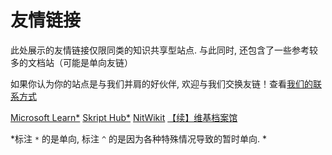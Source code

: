 # 友情链接

此处展示的友情链接仅限同类的知识共享型站点. 与此同时, 还包含了一些参考较多的文档站（可能是单向友链）

如果你认为你的站点是与我们并肩的好伙伴, 欢迎与我们交换友链！查看[我们的联系方式](/zhCN/guide/contact)

<div class="exlinks" style="margin-top: .8rem;">
    <a class="bitter exlink" target="_blank" href="https://learn.microsoft.com/" title="微软官方文档">Microsoft Learn*</a>
    <a class="bitter exlink" target="_blank" href="https://skripthub.net/" title="第三方Skript文档">Skript Hub*</a>
    <a class="bitter exlink" target="_blank" href="https://nitwikit.8aka.org" title="笨蛋 MC 开服教程">NitWikit</a>
    <a class="bitter exlink" target="_blank" href="https://snowcutieowo.github.io/" title="SnowCutie 插件文档翻译合集 《Continue》">【续】维基档案馆</a>
</div>



*标注 `*` 的是单向, 标注 `^` 的是因为各种特殊情况导致的暂时单向. *
